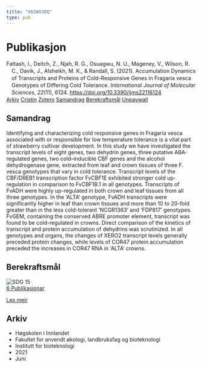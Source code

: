 ```yaml
---
title: "X65WX3DQ"
type: pub
---
```

<h1>Publikasjon</h1>
<article id="csl-bib-container-X65WX3DQ" class="csl-bib-container">
  <div class="csl-bib-body" style="line-height: 1.35; padding-left: 1em; text-indent:-1em;">
  <div class="csl-entry">Fattash, I., Deitch, Z., Njah, R. G., Osuagwu, N. U., Mageney, V., Wilson, R. C., Davik, J., Alsheikh, M. K., &amp; Randall, S. (2021). Accumulation Dynamics of Transcripts and Proteins of Cold-Responsive Genes in Fragaria vesca Genotypes of Differing Cold Tolerance. <i>International Journal of Molecular Sciences</i>, <i>22</i>(11), 6124. <a href="https://doi.org/10.3390/ijms22116124">https://doi.org/10.3390/ijms22116124</a></div>
</div>
  <div class="csl-bib-buttons">
    <a href="#taxonomy-article-X65WX3DQ" class="csl-bib-button">Arkiv</a>
    <a href="https://app.cristin.no/results/show.jsf?id=1918905" alt="Cristin URL" class="csl-bib-button">Cristin</a>
    <a href="http://zotero.org/groups/5402882/items/X65WX3DQ" alt="Zotero URL" class="csl-bib-button">Zotero</a>
    <a href="#abstract-article-X65WX3DQ" class="csl-bib-button">Samandrag</a>
    <a href="#sdg-article-X65WX3DQ" class="csl-bib-button">Berekraftsmål</a>
    <a href="https://www.mdpi.com/1422-0067/22/11/6124/pdf?version=1623039655" class="csl-bib-button">Unpaywall</a>
  </div>
  <div id="csl-bib-meta-container-X65WX3DQ"></div>
</article>
<div id="csl-bib-meta-X65WX3DQ" class="csl-bib-meta">
  <article id="abstract-article-X65WX3DQ" class="abstract-article">
    <h1>Samandrag</h1>
    Identifying and characterizing cold responsive genes in Fragaria vesca associated with or responsible for low temperature tolerance is a vital part of strawberry cultivar development. In this study we have investigated the transcript levels of eight genes, two dehydrin genes, three putative ABA-regulated genes, two cold–inducible CBF genes and the alcohol dehydrogenase gene, extracted from leaf and crown tissues of three F. vesca genotypes that vary in cold tolerance. Transcript levels of the CBF/DREB1 transcription factor FvCBF1E exhibited stronger cold up-regulation in comparison to FvCBF1B.1 in all genotypes. Transcripts of FvADH were highly up-regulated in both crown and leaf tissues from all three genotypes. In the ‘ALTA’ genotype, FvADH transcripts were significantly higher in leaf than crown tissues and more than 10 to 20-fold greater than in the less cold-tolerant ‘NCGR1363’ and ‘FDP817’ genotypes. FvGEM, containing the conserved ABRE promoter element, transcript was found to be cold-regulated in crowns. Direct comparison of the kinetics of transcript and protein accumulation of dehydrins was scrutinized. In all genotypes and organs, the changes of XERO2 transcript levels generally preceded protein changes, while levels of COR47 protein accumulation preceded the increases in COR47 RNA in ‘ALTA’ crowns.
  </article>
  <article id="sdg-article-X65WX3DQ" class="sdg-article">
    <h1>Berekraftsmål</h1>
    <div class="sdg-container"><div id="sdg15" class="sdg"> <img src="{{< params subfolder >}}images/sdg/sdg15_no.png" class="image" alt="SDG 15"> <div class="sdg-overlay"> <a href="{{< params subfolder >}}no/archive/?sdg=15#archive" class="sdg-publication-count"><span>6</span> Publikasjonar</a> <p><a href="NA" class="sdg-read-more">Les meir</a></p> </div> </div></div>
  </article>
  <article id="taxonomy-article-X65WX3DQ" class="taxonomy-article">
    <h1>Arkiv</h1>
    <ul>
      <li>Høgskolen i Innlandet</li>
      <li>Fakultet for anvendt økologi, landbruksfag og bioteknologi</li>
      <li>Institutt for bioteknologi</li>
      <li>2021</li>
      <li>Juni</li>
    </ul>
  </article>
</div>
